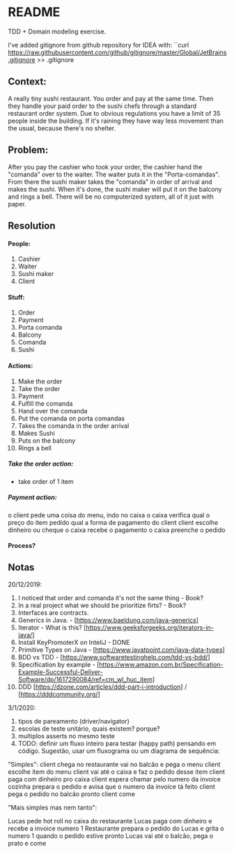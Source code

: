 # README

TDD + Domain modeling exercise.

I've added gitignore from github repository for IDEA with: ``curl https://raw.githubusercontent.com/github/gitignore/master/Global/JetBrains.gitignore >> .gitignore

## Context:

A really tiny sushi restaurant. You order and pay at the same time. Then they handle your paid order to the sushi chefs 
through a standard restaurant order system. Due to obvious regulations you have a limit of 35 people inside the building. 
If it's raining they have way less movement than the usual, because there's no shelter.

## Problem: 

After you pay the cashier who took your order, the cashier hand the "comanda" over to the waiter. The waiter puts it in 
the "Porta-comandas". From there the sushi maker takes the "comanda" in order of arrival and makes the sushi. When it's done, 
the sushi maker will put it on the balcony and rings a bell. There will be no computerized system, all of it just with paper.


## Resolution

#### People:
1. Cashier
2. Waiter
3. Sushi maker
4. Client

#### Stuff:
1. Order
2. Payment
3. Porta comanda
4. Balcony
1. Comanda
1. Sushi

#### Actions:
1. Make the order
1. Take the order
1. Payment
1. Fulfill the comanda
1. Hand over the comanda 
1. Put the comanda on porta comandas
1. Takes the comanda in the order arrival
1. Makes Sushi
1. Puts on the balcony
1. Rings a bell

##### Take the order action:

* take order of 1 item

##### Payment action:
o client pede uma coisa do menu, indo no caixa
o caixa verifica qual o preço do item pedido
qual a forma de pagamento do client
client escolhe dinheiro ou cheque
o caixa recebe o pagamento
o caixa preenche o pedido

#### Process?


## Notas

20/12/2019:

1. I noticed that order and comanda it's not the same thing - Book?
1. In a real project what we should be prioritize firts? - Book?
1. Interfaces are contracts.
1. Generics in Java. - [https://www.baeldung.com/java-generics]
1. Iterator - What is this? [https://www.geeksforgeeks.org/iterators-in-java/]
1. Install KeyPromoterX on InteliJ - DONE
1. Primitive Types on Java - [https://www.javatpoint.com/java-data-types]
1. BDD vs TDD - [https://www.softwaretestinghelp.com/tdd-vs-bdd/]
1. Specification by example - [https://www.amazon.com.br/Specification-Example-Successful-Deliver-Software/dp/1617290084/ref=cm_wl_huc_item] 
1. DDD [https://dzone.com/articles/ddd-part-i-introduction] / [https://dddcommunity.org/]

3/1/2020:

1. tipos de pareamento (driver/navigator)
1. escolas de teste unitário, quais existem? porque?
1. multiplos asserts no mesmo teste
1. TODO: definir um fluxo inteiro para testar (happy path) pensando em código. Sugestão, usar um fluxograma ou um diagrama de sequência:


"Simples": 
client chega no restaurante vai no balcão e pega o menu
client escolhe item do menu
client vai até o caixa e faz o pedido desse item
client paga com dinheiro pro caixa
client espera chamar pelo numero da invoice
cozinha prepara o pedido e avisa que o numero da invoice tá feito
client pega o pedido no balcão pronto 
client come

"Mais simples mas nem tanto":

Lucas pede hot roll no caixa do restaurante
Lucas paga com dinheiro e recebe a invoice numero 1
Restaurante prepara o pedido do Lucas e grita o numero 1 quando o pedido estive pronto
Lucas vai até o balcão, pega o prato e come
